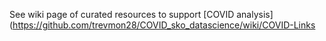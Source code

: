 See wiki page of curated resources to support [COVID analysis] (https://github.com/trevmon28/COVID_sko_datascience/wiki/COVID-Links
